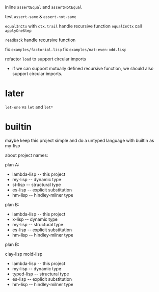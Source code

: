 inline `assertEqual` and `assertNotEqual`

test `assert-same` & `assert-not-same`

`equalInCtx` with `ctx.trail` handle recursive function
`equalInCtx` call `applyOneStep`

`readback` handle recursive function

fix `examples/factorial.lisp`
fix `examples/nat-even-odd.lisp`

refactor `load` to support circular imports

- if we can support mutually defined recursive function,
  we should also support circular imports.

# later

`let-one` vs `let` and `let*`

# builtin

maybe keep this project simple
and do a untyped language with builtin as my-lisp

about project names:

plan A:

- lambda-lisp -- this project
- my-lisp -- dynamic type
- st-lisp -- structural type
- es-lisp -- explicit substitution
- hm-lisp -- hindley-milner type

plan B:

- lambda-lisp -- this project
- x-lisp -- dynamic type
- my-lisp -- structural type
- es-lisp -- explicit substitution
- hm-lisp -- hindley-milner type

plan B:

clay-lisp
mold-lisp

- lambda-lisp -- this project
- my-lisp -- dynamic type
- typed-lisp -- structural type
- es-lisp -- explicit substitution
- hm-lisp -- hindley-milner type
